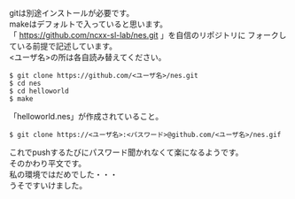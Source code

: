 gitは別途インストールが必要です。  
makeはデフォルトで入っていると思います。  
「 https://github.com/ncxx-sl-lab/nes.git 」を自信のリポジトリに
フォークしている前提で記述しています。  
<ユーザ名>の所は各自読み替えてください。

```
$ git clone https://github.com/<ユーザ名>/nes.git
$ cd nes
$ cd helloworld
$ make
```

「helloworld.nes」が作成されていること。


```
$ git clone https://<ユーザ名>:<パスワード>@github.com/<ユーザ名>/nes.gif
```
これでpushするたびにパスワード聞かれなくて楽になるようです。  
そのかわり平文です。  
私の環境ではだめでした・・・  
うそですいけました。  

